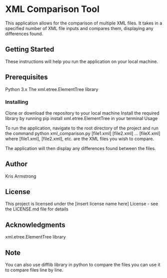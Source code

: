# XML Comparison Tool

This application allows for the comparison of multiple XML files. It takes in a specified number of XML file inputs and compares them, displaying any differences found.

## Getting Started

These instructions will help you run the application on your local machine.

## Prerequisites
Python 3.x
The xml.etree.ElementTree library

### Installing

Clone or download the repository to your local machine
Install the required library by running pip install xml.etree.ElementTree in your terminal
Usage

To run the application, navigate to the root directory of the project and run the command python xml_comparison.py [file1.xml] [file2.xml] ... [fileX.xml] where [file1.xml], [file2.xml], etc. are the XML files you wish to compare.

The application will then display any differences found between the files.

## Author

Kris Armstrong

## License

This project is licensed under the [insert license name here] License - see the LICENSE.md file for details

## Acknowledgments

xml.etree.ElementTree library

## Note
You can also use difflib library in python to compare the files you can use it to compare files line by line.

